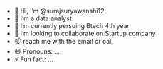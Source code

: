 - 👋 Hi, I’m @surajsuryawanshi12
- 👀 I’m a data analyst 
- 🌱 I’m currently persuing Btech 4th year
- 💞️ I’m looking to collaborate on Startup company
- 📫 reach me with the email or call
- 😄 Pronouns: ...
- ⚡ Fun fact: ...

<!---
surajsuryawanshi12/surajsuryawanshi12 is a ✨ special ✨ repository because its `README.md` (this file) appears on your GitHub profile.
You can click the Preview link to take a look at your changes.
--->
